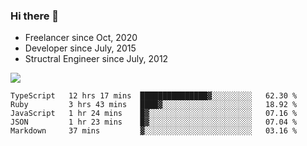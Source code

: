 ### Hi there 👋

- Freelancer since Oct, 2020
- Developer since July, 2015
- Structral Engineer since July, 2012

<img src="https://github-readme-stats.vercel.app/api?username=an-lee&show_icons=true&icon_color=0366d6&text_color=24292e&bg_color=ffffff&hide_title=true" />

<!--START_SECTION:waka-->
```text
TypeScript   12 hrs 17 mins  ███████████████▓░░░░░░░░░   62.30 % 
Ruby         3 hrs 43 mins   ████▓░░░░░░░░░░░░░░░░░░░░   18.92 % 
JavaScript   1 hr 24 mins    █▓░░░░░░░░░░░░░░░░░░░░░░░   07.16 % 
JSON         1 hr 23 mins    █▓░░░░░░░░░░░░░░░░░░░░░░░   07.04 % 
Markdown     37 mins         ▓░░░░░░░░░░░░░░░░░░░░░░░░   03.16 % 
```
<!--END_SECTION:waka-->
